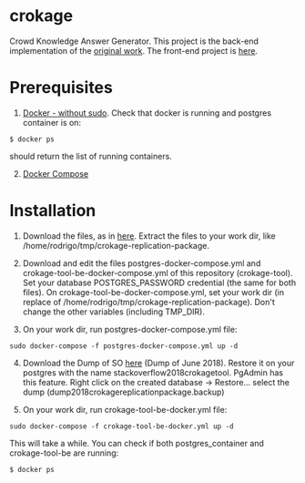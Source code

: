 # crokage
Crowd Knowledge Answer Generator. This project is the back-end implementation of the [original work](https://github.com/muldon/CROKAGE-replication-package). The front-end project is [here](https://github.com/muldon/crokage-tool-fe). 

# Prerequisites
1. [Docker - without sudo](https://www.digitalocean.com/community/tutorials/how-to-install-and-use-docker-on-ubuntu-20-04
). 
Check that docker is running and postgres container is on: 
```
$ docker ps
```
should return the list of running containers. 

2. [Docker Compose](https://docs.docker.com/compose/install/)


# Installation

1. Download the files, as in [here](https://github.com/muldon/CROKAGE-replication-package#running-the-tool-mode-1---replication-package). Extract the files to your work dir, like /home/rodrigo/tmp/crokage-replication-package. 
2. Download and edit the files postgres-docker-compose.yml and crokage-tool-be-docker-compose.yml of this repository (crokage-tool). Set your database POSTGRES_PASSWORD credential (the same for both files). On crokage-tool-be-docker-compose.yml, set your work dir (in replace of /home/rodrigo/tmp/crokage-replication-package). Don't change the other variables (including TMP_DIR). 

3. On your work dir, run postgres-docker-compose.yml file:
```
sudo docker-compose -f postgres-docker-compose.yml up -d
```

4. Download the Dump of SO [here](http://lascam.facom.ufu.br/companion/crokage/dump2018crokagereplicationpackage.backup) (Dump of June 2018). Restore it on your postgres with the name stackoverflow2018crokagetool. PgAdmin has this feature. Right click on the created database -> Restore... select the dump (dump2018crokagereplicationpackage.backup)

5. On your work dir, run crokage-tool-be-docker.yml file: 
```
sudo docker-compose -f crokage-tool-be-docker.yml up -d
```
This will take a while. You can check if both postgres_container and crokage-tool-be are running:  
```
$ docker ps
```



